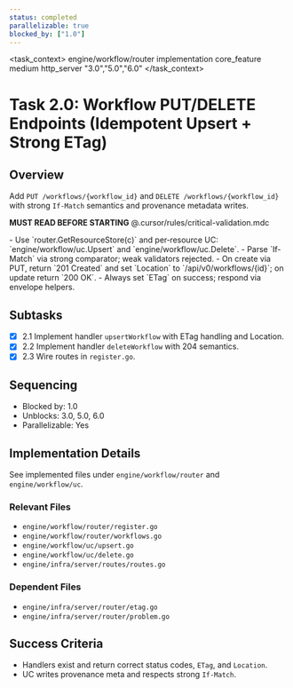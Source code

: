 ```yaml
---
status: completed
parallelizable: true
blocked_by: ["1.0"]
---
```


<task_context>
<domain>engine/workflow/router</domain>
<type>implementation</type>
<scope>core_feature</scope>
<complexity>medium</complexity>
<dependencies>http_server</dependencies>
<unblocks>"3.0","5.0","6.0"</unblocks>
</task_context>

# Task 2.0: Workflow PUT/DELETE Endpoints (Idempotent Upsert + Strong ETag)

## Overview

Add `PUT /workflows/{workflow_id}` and `DELETE /workflows/{workflow_id}` with strong `If-Match` semantics and provenance metadata writes.

<import>**MUST READ BEFORE STARTING** @.cursor/rules/critical-validation.mdc</import>

<requirements>
- Use `router.GetResourceStore(c)` and per‑resource UC: `engine/workflow/uc.Upsert` and `engine/workflow/uc.Delete`.
- Parse `If-Match` via strong comparator; weak validators rejected.
- On create via PUT, return `201 Created` and set `Location` to `/api/v0/workflows/{id}`; on update return `200 OK`.
- Always set `ETag` on success; respond via envelope helpers.
</requirements>

## Subtasks

- [x] 2.1 Implement handler `upsertWorkflow` with ETag handling and Location.
- [x] 2.2 Implement handler `deleteWorkflow` with 204 semantics.
- [x] 2.3 Wire routes in `register.go`.

## Sequencing

- Blocked by: 1.0
- Unblocks: 3.0, 5.0, 6.0
- Parallelizable: Yes

## Implementation Details

See implemented files under `engine/workflow/router` and `engine/workflow/uc`.

### Relevant Files

- `engine/workflow/router/register.go`
- `engine/workflow/router/workflows.go`
- `engine/workflow/uc/upsert.go`
- `engine/workflow/uc/delete.go`
- `engine/infra/server/routes/routes.go`

### Dependent Files

- `engine/infra/server/router/etag.go`
- `engine/infra/server/router/problem.go`

## Success Criteria

- Handlers exist and return correct status codes, `ETag`, and `Location`.
- UC writes provenance meta and respects strong `If-Match`.
